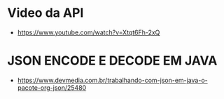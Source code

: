 # Video da API
* https://www.youtube.com/watch?v=Xtqt6Fh-2xQ

# JSON ENCODE E DECODE EM JAVA
* https://www.devmedia.com.br/trabalhando-com-json-em-java-o-pacote-org-json/25480




